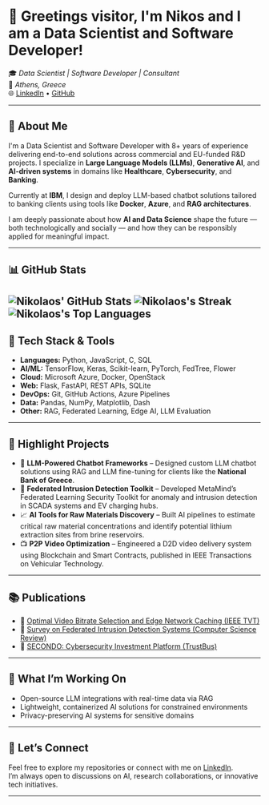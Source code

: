 # 👋 Greetings visitor, I'm Nikos and I am a Data Scientist and Software Developer!

🎓 *Data Scientist | Software Developer | Consultant*  
📍 *Athens, Greece*  
🌐 [LinkedIn](https://www.linkedin.com/in/nepiskopos) • [GitHub](https://github.com/nepiskopos)

---

## 💼 About Me

I'm a Data Scientist and Software Developer with 8+ years of experience delivering end-to-end solutions across commercial and EU-funded R&D projects. I specialize in **Large Language Models (LLMs)**, **Generative AI**, and **AI-driven systems** in domains like **Healthcare**, **Cybersecurity**, and **Banking**.

Currently at **IBM**, I design and deploy LLM-based chatbot solutions tailored to banking clients using tools like **Docker**, **Azure**, and **RAG architectures**.

I am deeply passionate about how **AI and Data Science** shape the future — both technologically and socially — and how they can be responsibly applied for meaningful impact.

---

## 📊 GitHub Stats

![Nikolaos' GitHub Stats]([https://github-readme-stats.vercel.app/api?username=nepiskopos&show_icons=true&theme=default&hide_title=false](https://github-readme-stats.vercel.app/api?username=nepiskopos&theme=slateorange&show_icons=true&hide_border=true&count_private=true))  
![Nikolaos's Streak](https://github-readme-streak-stats.herokuapp.com/?user=nepiskopos&theme=slateorange&hide_border=true)
![Nikolaos's Top Languages](https://github-readme-stats.vercel.app/api/top-langs/?username=nepiskopos&theme=slateorange&show_icons=true&hide_border=true&layout=compact)
---

## 🔧 Tech Stack & Tools

- **Languages:** Python, JavaScript, C, SQL  
- **AI/ML:** TensorFlow, Keras, Scikit-learn, PyTorch, FedTree, Flower  
- **Cloud:** Microsoft Azure, Docker, OpenStack  
- **Web:** Flask, FastAPI, REST APIs, SQLite  
- **DevOps:** Git, GitHub Actions, Azure Pipelines  
- **Data:** Pandas, NumPy, Matplotlib, Dash  
- **Other:** RAG, Federated Learning, Edge AI, LLM Evaluation  

---

## 🚀 Highlight Projects

- 💬 **LLM-Powered Chatbot Frameworks** – Designed custom LLM chatbot solutions using RAG and LLM fine-tuning for clients like the **National Bank of Greece**.  
- 🧠 **Federated Intrusion Detection Toolkit** – Developed MetaMind’s Federated Learning Security Toolkit for anomaly and intrusion detection in SCADA systems and EV charging hubs.  
- 📈 **AI Tools for Raw Materials Discovery** – Built AI pipelines to estimate critical raw material concentrations and identify potential lithium extraction sites from brine reservoirs.  
- 📺 **P2P Video Optimization** – Engineered a D2D video delivery system using Blockchain and Smart Contracts, published in IEEE Transactions on Vehicular Technology.  

---

## 📚 Publications

- 📖 [Optimal Video Bitrate Selection and Edge Network Caching (IEEE TVT)](https://doi.org/10.1109/TVT.2023.3329662)  
- 📖 [Survey on Federated Intrusion Detection Systems (Computer Science Review)](https://doi.org/10.1016/j.cosrev.2024.100717)  
- 📖 [SECONDO: Cybersecurity Investment Platform (TrustBus)](https://doi.org/10.1007/978-3-030-58986-8_5)  

---

## 🧩 What I’m Working On

- Open-source LLM integrations with real-time data via RAG  
- Lightweight, containerized AI solutions for constrained environments  
- Privacy-preserving AI systems for sensitive domains  

---

## 🤝 Let’s Connect

Feel free to explore my repositories or connect with me on [LinkedIn](https://www.linkedin.com/in/nepiskopos).  
I’m always open to discussions on AI, research collaborations, or innovative tech initiatives.

<!-- Email hidden intentionally -->
<!-- Contact: nepisko [at] gmail [dot] com -->

---
